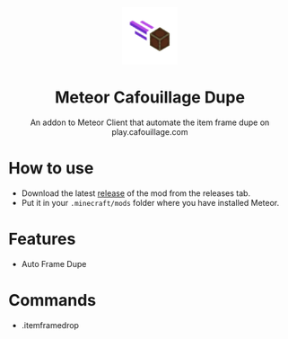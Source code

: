 <div align="center">
  <!-- Logo and Title -->
  <img src="/src/main/resources/assets/template/icon.png" alt="logo" width="20%"/>
<h1>Meteor Cafouillage Dupe</h1>
<p>An addon to Meteor Client that automate the item frame dupe on play.cafouillage.com
</p>
</div>

# How to use
- Download the latest [release](/../../releases) of the mod from the releases tab.
- Put it in your `.minecraft/mods` folder where you have installed Meteor.

# Features
- Auto Frame Dupe


# Commands
- .itemframedrop
